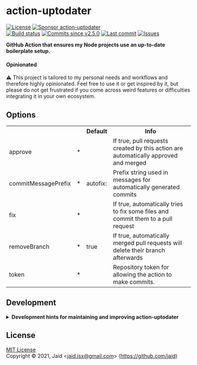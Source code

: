 # action-uptodater


<a href="https://raw.githubusercontent.com/jaid/action-uptodater/master/license.txt"><img src="https://img.shields.io/github/license/jaid/action-uptodater?style=flat-square" alt="License"/></a> <a href="https://github.com/sponsors/jaid"><img src="https://img.shields.io/badge/<3-Sponsor-FF45F1?style=flat-square" alt="Sponsor action-uptodater"/></a>  
<a href="https://actions-badge.atrox.dev/jaid/action-uptodater/goto"><img src="https://img.shields.io/endpoint.svg?style=flat-square&url=https%3A%2F%2Factions-badge.atrox.dev%2Fjaid%2Faction-uptodater%2Fbadge" alt="Build status"/></a> <a href="https://github.com/jaid/action-uptodater/commits"><img src="https://img.shields.io/github/commits-since/jaid/action-uptodater/v2.5.0?style=flat-square&logo=github" alt="Commits since v2.5.0"/></a> <a href="https://github.com/jaid/action-uptodater/commits"><img src="https://img.shields.io/github/last-commit/jaid/action-uptodater?style=flat-square&logo=github" alt="Last commit"/></a> <a href="https://github.com/jaid/action-uptodater/issues"><img src="https://img.shields.io/github/issues/jaid/action-uptodater?style=flat-square&logo=github" alt="Issues"/></a>  

**GitHub Action that ensures my Node projects use an up-to-date boilerplate setup.**

#### Opinionated

:warning: This project is tailored to my personal needs and workflows and therefore highly opinionated. Feel free to use it or get inspired by it, but please do not get frustrated if you come across weird features or difficulties integrating it in your own ecosystem.















## Options



<table>
<tr>
<th></th>
<th></th>
<th>Default</th>
<th>Info</th>
</tr>
<tr>
<td>approve</td>
<td>*</td>
<td></td>
<td>If true, pull requests created by this action are automatically approved and merged</td>
</tr>
<tr>
<td>commitMessagePrefix</td>
<td>*</td>
<td>autofix:</td>
<td>Prefix string used in messages for automatically generated commits</td>
</tr>
<tr>
<td>fix</td>
<td>*</td>
<td></td>
<td>If true, automatically tries to fix some files and commit them to a pull request</td>
</tr>
<tr>
<td>removeBranch</td>
<td>*</td>
<td>true</td>
<td>If true, automatically merged pull requests will delete their branch afterwards</td>
</tr>
<tr>
<td>token</td>
<td>*</td>
<td></td>
<td>Repository token for allowing the action to make commits.</td>
</tr>
</table>












## Development

<details>
<summary><b>Development hints for maintaining and improving action-uptodater</b></summary>



Setting up:
```bash
git clone git@github.com:jaid/action-uptodater.git
cd action-uptodater
npm install
```

</details>

## License
[MIT License](https://raw.githubusercontent.com/jaid/action-uptodater/master/license.txt)  
Copyright © 2021, Jaid \<jaid.jsx@gmail.com> (https://github.com/jaid)

<!---
Readme generated with tldw v7.3.1
https://github.com/Jaid/tldw
-->